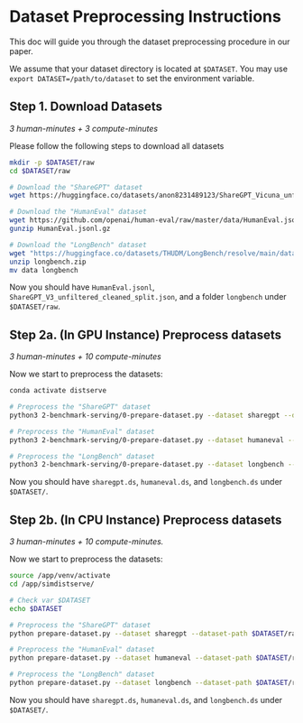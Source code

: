 # Dataset Preprocessing Instructions

This doc will guide you through the dataset preprocessing procedure in our paper.

We assume that your dataset directory is located at `$DATASET`. You may use `export DATASET=/path/to/dataset` to set the environment variable.

## Step 1. Download Datasets

*3 human-minutes + 3 compute-minutes*

Please follow the following steps to download all datasets

```bash
mkdir -p $DATASET/raw
cd $DATASET/raw

# Download the "ShareGPT" dataset
wget https://huggingface.co/datasets/anon8231489123/ShareGPT_Vicuna_unfiltered/resolve/main/ShareGPT_V3_unfiltered_cleaned_split.json

# Download the "HumanEval" dataset
wget https://github.com/openai/human-eval/raw/master/data/HumanEval.jsonl.gz
gunzip HumanEval.jsonl.gz

# Download the "LongBench" dataset
wget "https://huggingface.co/datasets/THUDM/LongBench/resolve/main/data.zip?download=true" -O longbench.zip
unzip longbench.zip
mv data longbench
```

Now you should have `HumanEval.jsonl`, `ShareGPT_V3_unfiltered_cleaned_split.json`, and a folder `longbench` under `$DATASET/raw`.



## Step 2a. (In GPU Instance) Preprocess datasets

*3 human-minutes + 10 compute-minutes*

Now we start to preprocess the datasets:

```bash
conda activate distserve

# Preprocess the "ShareGPT" dataset
python3 2-benchmark-serving/0-prepare-dataset.py --dataset sharegpt --dataset-path $DATASET/raw/ShareGPT_V3_unfiltered_cleaned_split.json --tokenizer facebook/opt-13b --output-path $DATASET/sharegpt.ds

# Preprocess the "HumanEval" dataset
python3 2-benchmark-serving/0-prepare-dataset.py --dataset humaneval --dataset-path $DATASET/raw/HumanEval.jsonl --tokenizer facebook/opt-13b --output-path $DATASET/humaneval.ds

# Preprocess the "LongBench" dataset
python3 2-benchmark-serving/0-prepare-dataset.py --dataset longbench --dataset-path $DATASET/raw/longbench/ --tokenizer facebook/opt-13b --output-path $DATASET/longbench.ds
```

Now you should have `sharegpt.ds`, `humaneval.ds`, and `longbench.ds` under `$DATASET/`.



## Step 2b. (In CPU Instance) Preprocess datasets

*3 human-minutes + 10 compute-minutes.*

Now we start to preprocess the datasets:

```bash
source /app/venv/activate
cd /app/simdistserve/

# Check var $DATASET
echo $DATASET

# Preprocess the "ShareGPT" dataset
python prepare-dataset.py --dataset sharegpt --dataset-path $DATASET/raw/ShareGPT_V3_unfiltered_cleaned_split.json --tokenizer facebook/opt-13b --output-path $DATASET/sharegpt.ds

# Preprocess the "HumanEval" dataset
python prepare-dataset.py --dataset humaneval --dataset-path $DATASET/raw/HumanEval.jsonl --tokenizer facebook/opt-13b --output-path $DATASET/humaneval.ds

# Preprocess the "LongBench" dataset
python prepare-dataset.py --dataset longbench --dataset-path $DATASET/raw/longbench/ --tokenizer facebook/opt-13b --output-path $DATASET/longbench.ds
```

Now you should have `sharegpt.ds`, `humaneval.ds`, and `longbench.ds` under `$DATASET/`.
